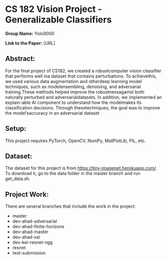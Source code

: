 # CS 182 Vision Project - Generalizable Classifiers
<b>Group Name:</b> Yolo9000

<b>Link to the Paper:</b> [URL]

## Abstract:
For the final project of CS182, we created a robustcomputer vision classifier that performs well ina dataset that contains perturbations. To achievethis, we used various data augmentation and otherdeep learning model techniques, such as modelensembling, denoising, and adversarial training.These  methods  helped  improve  the  robustnessagainst both naturally perturbed and adversarialdatasets. In addition, we implemented an explain-able AI component to understand how the modelmakes its classification decisions. Through thesetechniques, the goal was to improve the model’saccuracy in an adversarial dataset

## Setup:
This project requires PyTorch, OpenCV, NumPy, MatPlotLib, PIL, etc.

## Dataset:
The dataset for this project is from https://tiny-imagenet.herokuapp.com/. To download it, go to the data folder in the master branch and run get_data.sh.

## Project Work:
There are several branches that include the work in the project:
* master
* dev-ahad-adversarial
* dev-ahad-finite-horizons
* dev-ahad-master
* dev-ahad-xai
* dev-kei-resnet-vgg
* resnet
* test-submission
